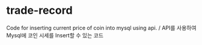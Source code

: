 # trade-record
Code for inserting current price of coin into mysql using api. / API를 사용하여 Mysql에 코인 시세를 Insert할 수 있는 코드
